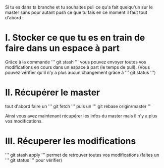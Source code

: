 Si tu es dans ta branche et tu souhaites pull ce qu'a fait quelqu'un sur le master sans pour autant push ce que tu fais en ce moment 
il faut tout d'abord :


# I. Stocker ce que tu es en train de faire dans un espace à part

Grâce à la commande
''' git stash '''
vous pouvez envoyer toutes vos modifications en cours dans un espace à part (le temps de pull).
(Vous pouvez vérifier qu'il n'y a plus aucun changement grâce à ''' git status ''')


# II. Récupérer le master

tout d'abord faire un ''' git fetch '''
puis un ''' git rebase origin/master '''

Ainsi vous avez maintenant récupérer les infos du master mais il n'y a plus vos modifications.


# III. Récuperer les modifications

''' git stash apply ''' permet de retrouver toutes vos modifications
(faites un ''' git status ''' pour vérifier)
